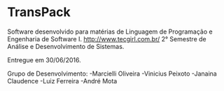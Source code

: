 # TransPack
Software desenvolvido para matérias de Linguagem de Programação e Engenharia de Software I. http://www.tecgirl.com.br/ 
2° Semestre de Análise e Desenvolvimento de Sistemas.

Entregue em 30/06/2016.

Grupo de Desenvolvimento: 
-Marcielli Oliveira
-Vinicius Peixoto
-Janaina Claudence
-Luiz Ferreira
-André Mota

